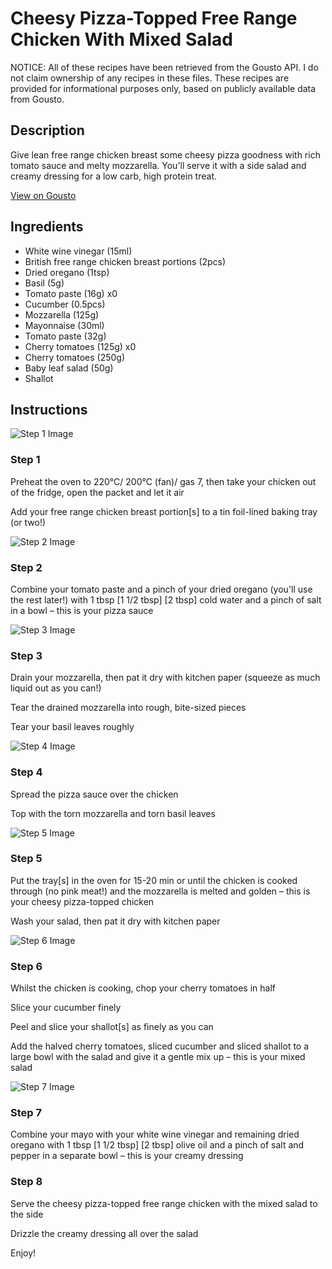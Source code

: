 # Cheesy Pizza-Topped Free Range Chicken With Mixed Salad

NOTICE: All of these recipes have been retrieved from the Gousto API. I do not claim ownership of any recipes in these files. These recipes are provided for informational purposes only, based on publicly available data from Gousto.

## Description

Give lean free range chicken breast some cheesy pizza goodness with rich tomato sauce and melty mozzarella. You'll serve it with a side salad and creamy dressing for a low carb, high protein treat. 

[View on Gousto](https://www.gousto.co.uk/recipes/cookbook/cheesy-pizza-topped-free-range-chicken-with-mixed-salad)

## Ingredients

- White wine vinegar (15ml)
- British free range chicken breast portions (2pcs)
- Dried oregano (1tsp)
- Basil (5g)
- Tomato paste (16g) x0
- Cucumber (0.5pcs)
- Mozzarella (125g)
- Mayonnaise (30ml)
- Tomato paste (32g)
- Cherry tomatoes (125g) x0
- Cherry tomatoes (250g)
- Baby leaf salad (50g)
- Shallot

## Instructions

![Step 1 Image](https://production-media.gousto.co.uk/cms/recipe-step-image/Step-1-copy-32-1704882985285-x200.jpg)

### Step 1

Preheat the oven to 220°C/ 200°C (fan)/ gas 7, then take your chicken out of the fridge, open the packet and let it air

Add your free range chicken breast portion[s] to a tin foil-lined baking tray (or two!)

![Step 2 Image](https://production-media.gousto.co.uk/cms/recipe-step-image/Step-2-copy-36-1704882993085-x200.jpg)

### Step 2

Combine your tomato paste and a pinch of your dried oregano (you'll use the rest later!) with 1 tbsp <span class="text-purple">[1 1/2 tbsp]</span> <span class="text-danger">[2 tbsp]</span> cold water and a pinch of salt in a bowl – this is your pizza sauce

![Step 3 Image](https://production-media.gousto.co.uk/cms/recipe-step-image/Step-3-copy-38-1704882999027-x200.jpg)

### Step 3

Drain your mozzarella, then pat it dry with kitchen paper (squeeze as much liquid out as you can!)

Tear the drained mozzarella into rough, bite-sized pieces

Tear your basil leaves roughly

![Step 4 Image](https://production-media.gousto.co.uk/cms/recipe-step-image/Step-4-copy-37-1704883004287-x200.jpg)

### Step 4

Spread the pizza sauce over the chicken

Top with the torn mozzarella and torn basil leaves

![Step 5 Image](https://production-media.gousto.co.uk/cms/recipe-step-image/Step-5-copy-35-1704883008799-x200.jpg)

### Step 5

Put the tray[s] in the oven for 15-20 min or until the chicken is cooked through (no pink meat!) and the mozzarella is melted and golden – this is your cheesy pizza-topped chicken

Wash your salad, then pat it dry with kitchen paper

![Step 6 Image](https://production-media.gousto.co.uk/cms/recipe-step-image/Step-6-copy-33-1704883013669-x200.jpg)

### Step 6

Whilst the chicken is cooking, chop your cherry tomatoes in half

Slice your cucumber finely

Peel and slice your shallot[s]<span class="text-danger"> </span>as finely as you can

Add the halved cherry tomatoes, sliced cucumber and sliced shallot to a large bowl with the salad and give it a gentle mix up – this is your mixed salad

![Step 7 Image](https://production-media.gousto.co.uk/cms/recipe-step-image/Step-7-copy-25-1704883018173-x200.jpg)

### Step 7

Combine your mayo with your white wine vinegar and remaining dried oregano with 1 tbsp<span class="text-purple"> [1 1/2 tbsp]</span> <span class="text-danger">[2 tbsp]</span> olive oil and a pinch of salt and pepper in a separate bowl – this is your creamy dressing

### Step 8

Serve the cheesy pizza-topped free range chicken with the mixed salad to the side

Drizzle the creamy dressing all over the salad

Enjoy!

